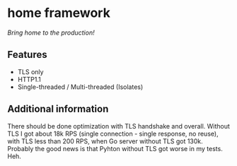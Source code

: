 # home framework
<i>Bring home to the production!</i>

## Features
+ TLS only
+ HTTP1.1
+ Single-threaded / Multi-threaded (Isolates)

## Additional information
There should be done optimization with TLS handshake and overall.
Without TLS I got about 18k RPS (single connection - single response, no reuse), with TLS less than 200 RPS, when Go server without TLS got 130k. 
Probably the good news is that Pyhton without TLS got worse in my tests. Heh.